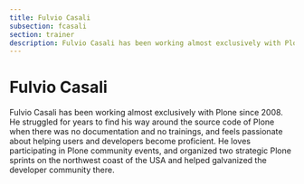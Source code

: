 ```yaml
---
title: Fulvio Casali
subsection: fcasali
section: trainer
description: Fulvio Casali has been working almost exclusively with Plone since 2008
---
```


# Fulvio Casali
Fulvio Casali has been working almost exclusively with Plone since 2008. He struggled for years to find his way around the source code of Plone when there was no documentation and no trainings, and feels passionate about helping users and developers become proficient. He loves participating in Plone community events, and organized two strategic Plone sprints on the northwest coast of the USA and helped galvanized the developer community there.
